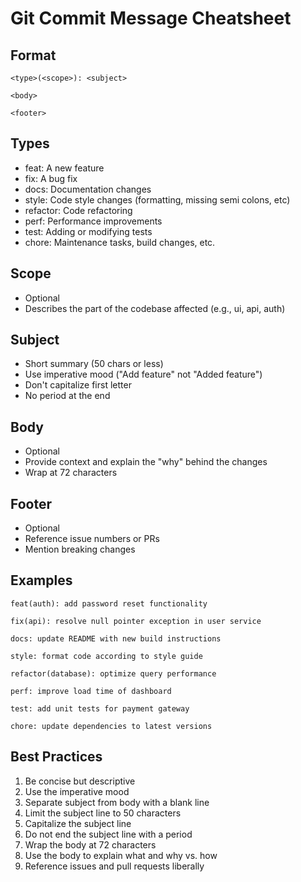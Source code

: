 # Git Commit Message Cheatsheet

## Format
```
<type>(<scope>): <subject>

<body>

<footer>
```

## Types
- feat: A new feature
- fix: A bug fix
- docs: Documentation changes
- style: Code style changes (formatting, missing semi colons, etc)
- refactor: Code refactoring
- perf: Performance improvements
- test: Adding or modifying tests
- chore: Maintenance tasks, build changes, etc.

## Scope
- Optional
- Describes the part of the codebase affected (e.g., ui, api, auth)

## Subject
- Short summary (50 chars or less)
- Use imperative mood ("Add feature" not "Added feature")
- Don't capitalize first letter
- No period at the end

## Body
- Optional
- Provide context and explain the "why" behind the changes
- Wrap at 72 characters

## Footer
- Optional
- Reference issue numbers or PRs
- Mention breaking changes

## Examples
```
feat(auth): add password reset functionality

fix(api): resolve null pointer exception in user service

docs: update README with new build instructions

style: format code according to style guide

refactor(database): optimize query performance

perf: improve load time of dashboard

test: add unit tests for payment gateway

chore: update dependencies to latest versions
```

## Best Practices
1. Be concise but descriptive
2. Use the imperative mood
3. Separate subject from body with a blank line
4. Limit the subject line to 50 characters
5. Capitalize the subject line
6. Do not end the subject line with a period
7. Wrap the body at 72 characters
8. Use the body to explain what and why vs. how
9. Reference issues and pull requests liberally

